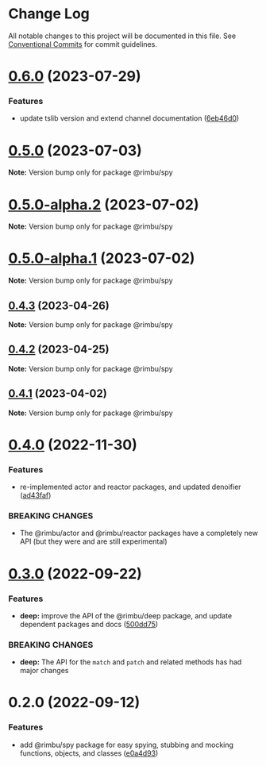 # Change Log

All notable changes to this project will be documented in this file.
See [Conventional Commits](https://conventionalcommits.org) for commit guidelines.

# [0.6.0](https://github.com/rimbu-org/rimbu/compare/@rimbu/spy@0.5.0...@rimbu/spy@0.6.0) (2023-07-29)

### Features

- update tslib version and extend channel documentation ([6eb46d0](https://github.com/rimbu-org/rimbu/commit/6eb46d07b9b7469febd316306146b04f43b1ebb5))

# [0.5.0](https://github.com/rimbu-org/rimbu/compare/@rimbu/spy@0.5.0-alpha.2...@rimbu/spy@0.5.0) (2023-07-03)

**Note:** Version bump only for package @rimbu/spy

# [0.5.0-alpha.2](https://github.com/rimbu-org/rimbu/compare/@rimbu/spy@0.5.0-alpha.1...@rimbu/spy@0.5.0-alpha.2) (2023-07-02)

**Note:** Version bump only for package @rimbu/spy

# [0.5.0-alpha.1](https://github.com/rimbu-org/rimbu/compare/@rimbu/spy@0.4.3...@rimbu/spy@0.5.0-alpha.1) (2023-07-02)

**Note:** Version bump only for package @rimbu/spy

## [0.4.3](https://github.com/rimbu-org/rimbu/compare/@rimbu/spy@0.4.2...@rimbu/spy@0.4.3) (2023-04-26)

**Note:** Version bump only for package @rimbu/spy

## [0.4.2](https://github.com/rimbu-org/rimbu/compare/@rimbu/spy@0.4.1...@rimbu/spy@0.4.2) (2023-04-25)

**Note:** Version bump only for package @rimbu/spy

## [0.4.1](https://github.com/rimbu-org/rimbu/compare/@rimbu/spy@0.4.0...@rimbu/spy@0.4.1) (2023-04-02)

**Note:** Version bump only for package @rimbu/spy

# [0.4.0](https://github.com/rimbu-org/rimbu/compare/@rimbu/spy@0.3.0...@rimbu/spy@0.4.0) (2022-11-30)

### Features

- re-implemented actor and reactor packages, and updated denoifier ([ad43faf](https://github.com/rimbu-org/rimbu/commit/ad43faf1154d43fae79eea418d8b3bea28b04a2f))

### BREAKING CHANGES

- The @rimbu/actor and @rimbu/reactor packages have a completely new API (but they
  were and are still experimental)

# [0.3.0](https://github.com/rimbu-org/rimbu/compare/@rimbu/spy@0.2.0...@rimbu/spy@0.3.0) (2022-09-22)

### Features

- **deep:** improve the API of the @rimbu/deep package, and update dependent packages and docs ([500dd75](https://github.com/rimbu-org/rimbu/commit/500dd7557b84fd5e571856d08dca176bc7a49b49))

### BREAKING CHANGES

- **deep:** The API for the `match` and `patch` and related methods has had major changes

# 0.2.0 (2022-09-12)

### Features

- add @rimbu/spy package for easy spying, stubbing and mocking functions, objects, and classes ([e0a4d93](https://github.com/rimbu-org/rimbu/commit/e0a4d933e022293eb4bb1fa0e13c7975c76f2f8d))
